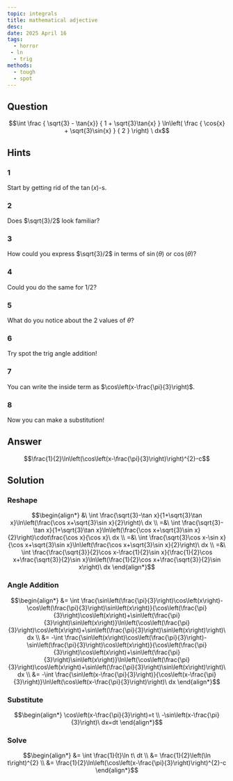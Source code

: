 ```yaml
---
topic: integrals
title: mathematical adjective
desc: 
date: 2025 April 16
tags:
  - horror
 - ln
  - trig
methods:
  - tough
  - spot
---
```



## Question
```math
\int
  \frac
    { \sqrt{3} - \tan{x}}
    { 1 + \sqrt{3}\tan{x} }
  \ln\left(
    \frac
      { \cos{x} + \sqrt{3}\sin{x} }
      { 2 }
  \right)
\ dx
```


## Hints

### 1
Start by getting rid of the $\tan(x)$-s.

### 2
Does $\sqrt{3}/2$ look familiar?

### 3
How could you express $\sqrt{3}/2$ in terms of $\sin(\theta)$ or $\cos(\theta)$?

### 4
Could you do the same for $1/2$?

### 5
What do you notice about the 2 values of $\theta$?

### 6
Try spot the trig angle addition!

### 7
You can write the inside term as $\cos\left(x-\frac{\pi}{3}\right)$.

### 8
Now you can make a substitution!


## Answer
```math
\frac{1}{2}\ln\left(\cos\left(x-\frac{\pi}{3}\right)\right)^{2}-c
```


## Solution

### Reshape
```math
\begin{align*}
  &\ \int \frac{\sqrt{3}-\tan x}{1+\sqrt{3}\tan x}\ln\left(\frac{\cos x+\sqrt{3}\sin x}{2}\right)\ dx
  \\ =&\ \int \frac{\sqrt{3}-\tan x}{1+\sqrt{3}\tan x}\ln\left(\frac{\cos x+\sqrt{3}\sin x}{2}\right)\cdot\frac{\cos x}{\cos x}\ dx
  \\ =&\ \int \frac{\sqrt{3}\cos x-\sin x}{\cos x+\sqrt{3}\sin x}\ln\left(\frac{\cos x+\sqrt{3}\sin x}{2}\right)\ dx
  \\ =&\ \int \frac{\frac{\sqrt{3}}{2}\cos x-\frac{1}{2}\sin x}{\frac{1}{2}\cos x+\frac{\sqrt{3}}{2}\sin x}\ln\left(\frac{1}{2}\cos x+\frac{\sqrt{3}}{2}\sin x\right)\ dx
\end{align*}
```

### Angle Addition
```math
\begin{align*}
  &= \int \frac{\sin\left(\frac{\pi}{3}\right)\cos\left(x\right)-\cos\left(\frac{\pi}{3}\right)\sin\left(x\right)}{\cos\left(\frac{\pi}{3}\right)\cos\left(x\right)+\sin\left(\frac{\pi}{3}\right)\sin\left(x\right)}\ln\left(\cos\left(\frac{\pi}{3}\right)\cos\left(x\right)+\sin\left(\frac{\pi}{3}\right)\sin\left(x\right)\right)\ dx
  \\ &= -\int \frac{\sin\left(x\right)\cos\left(\frac{\pi}{3}\right)-\sin\left(\frac{\pi}{3}\right)\cos\left(x\right)}{\cos\left(\frac{\pi}{3}\right)\cos\left(x\right)+\sin\left(\frac{\pi}{3}\right)\sin\left(x\right)}\ln\left(\cos\left(\frac{\pi}{3}\right)\cos\left(x\right)+\sin\left(\frac{\pi}{3}\right)\sin\left(x\right)\right)\ dx
  \\ &= -\int \frac{\sin\left(x-\frac{\pi}{3}\right)}{\cos\left(x-\frac{\pi}{3}\right)}\ln\left(\cos\left(x-\frac{\pi}{3}\right)\right)\ dx
\end{align*}
```

### Substitute
```math
\begin{align*}
  \cos\left(x-\frac{\pi}{3}\right)=t
  \\ -\sin\left(x-\frac{\pi}{3}\right)\ dx=dt
\end{align*}
```

### Solve
```math
\begin{align*}
  &= \int \frac{1}{t}\ln t\ dt
  \\ &= \frac{1}{2}\left(\ln t\right)^{2}
  \\ &= \frac{1}{2}\ln\left(\cos\left(x-\frac{\pi}{3}\right)\right)^{2}-c
\end{align*}
```
